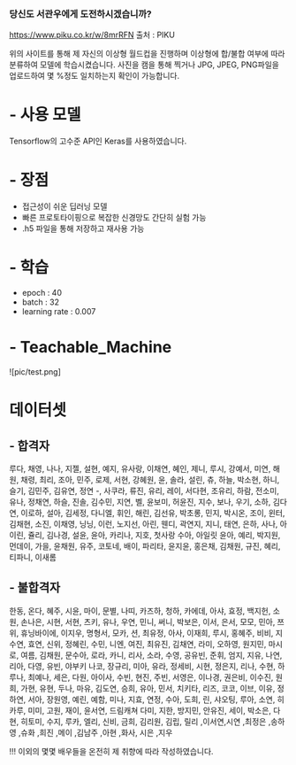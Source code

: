 ### 당신도 서관우에게 도전하시겠습니까?

https://www.piku.co.kr/w/8mrRFN
출처 : PIKU

위의 사이트를 통해 제 자신의 이상형 월드컵을 진행하며 이상형에 합/불합 여부에 따라 분류하여 모델에 학습시켰습니다.
사진을 캠을 통해 찍거나 JPG, JPEG, PNG파일을 업로드하여 몇 %정도 일치하는지 확인이 가능합니다.

# - 사용 모델
Tensorflow의 고수준 API인 Keras를 사용하였습니다.

# - 장점
- 접근성이 쉬운 딥러닝 모델
- 빠른 프로토타이핑으로 복잡한 신경망도 간단히 실험 가능
- .h5 파일을 통해 저장하고 재사용 가능

# - 학습
- epoch : 40
- batch : 32
- learning rate : 0.007

# - Teachable_Machine
![pic/test.png]

# 데이터셋

## - 합격자
루다, 채영, 나나, 지젤, 설현, 예지, 유사랑, 이채연, 혜인, 제니, 루시, 강예서, 미연, 해원, 채령, 최리, 조아, 민주, 로제, 서현, 강혜원, 윤, 솔라, 설린, 츄, 하늘, 박소현, 하니, 슬기, 김민주, 김유연, 정연 -, 사쿠라, 류진, 유리, 레이, 서다현, 조유리, 하람, 전소미, 유나, 정채연, 하슬, 진솔, 김수민, 지연, 벨, 윤보미, 허윤진, 지수, 보나, 우기, 소하, 김다연, 이로하, 설아, 김세정, 다니엘, 휘인, 해린, 김선유, 박초롱, 민지, 박시온, 조이, 윈터, 김채현, 소진, 이채영, 닝닝, 이런, 노지선, 아린, 웬디, 곽연지, 지니, 태연, 은하, 사나, 아이린, 쥴리, 김나경, 설윤, 윤아, 카리나, 지호, 첫사랑 수아, 아일릿 윤아, 예리, 박지원, 먼데이, 가을, 윤채원, 유주, 코토네, 배이, 파리타, 윤지윤, 홍은채, 김채원, 규진, 혜리, 티파니, 이새롬

## - 불합격자
한동, 온다, 혜주, 시윤, 마이, 문별, 나띠, 카즈하, 청하, 카에데, 아샤, 효정, 백지헌, 소원, 손나은, 시현, 서현, 츠키, 유나, 우연, 민니, 써니, 박보은, 이서, 은서, 모모, 민아, 쯔위, 휴닝바이에, 이지우, 명형서, 모카, 션, 최유정, 아사, 이재희, 루시, 홍혜주, 비비, 지수연, 효연, 신위, 정혜린, 수민, 니엔, 여진, 최유진, 김채연, 라미, 오하영, 원지민, 마시로, 여름, 김채원, 문수아, 로라, 카니, 리사, 소라, 수영, 공유빈, 준휘, 엄지, 지유, 나연, 리아, 다영, 유빈, 야부키 나코, 장규리, 미아, 유라, 정세비, 시현, 정은지, 리나, 수현, 하루나, 최예나, 세은, 다원, 아이사, 수빈, 현진, 주빈, 서영은, 이나경, 권은비, 이수진, 원희, 가현, 유현, 두나, 마유, 김도연, 승희, 유아, 민서, 치키타, 리즈, 코코, 이브, 이유, 정하연, 서아, 장원영, 예린, 예함, 미나, 지효, 연정, 수아, 도희, 린, 샤오팅, 루아, 소연, 히카루, 미미, 고원, 재이, 윤서연, 드림캐쳐 다미, 지한, 방지민, 안유진, 세이, 박소은, 다현, 히토미, 수지, 루카, 엘리, 신비, 금희, 김리원, 김립, 릴리 ,이서연,시연 ,최정은 ,송하영 ,슈화 ,희진 ,메이 ,김남주 ,아현 ,화사, 시은 ,지우

!!! 이외의 몇몇 배우들을 온전히 제 취향에 따라 작성하였습니다.
